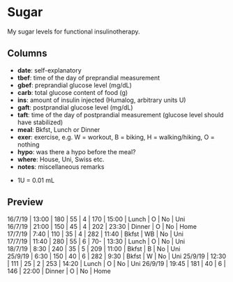 # Sugar

My sugar levels for functional insulinotherapy.

## Columns

- **date**: self-explanatory
- **tbef**: time of the day of preprandial measurement
- **gbef**: preprandial glucose level (mg/dL)
- **carb**: total glucose content of food (g)
- **ins**: amount of insulin injected (Humalog, arbitrary units U)
- **gaft**: postprandial glucose level (mg/dL)
- **taft**: time of the day of postprandial measurement (glucose level should have stabilized)
- **meal**: Bkfst, Lunch or Dinner
- **exer**: exercise, e.g. W = workout, B = biking, H = walking/hiking,  O = nothing
- **hypo**: was there a hypo before the meal?
- **where**: House, Uni, Swiss etc.
- **notes**: miscellaneous remarks

* 1U = 0.01 mL

## Preview

16/7/19 |	13:00	| 180	| 55	| 4	| 170	| 15:00	| Lunch	  | O	  | No	| Uni	
16/7/19	| 21:00	| 150	| 45	| 4	| 202	| 23:30	| Dinner  | O	  | No	| Home	
17/7/19	| 7:40	| 110	| 35	| 4	| 282	| 11:40	| Bkfst	  | WB	| No	| Uni	
17/7/19	| 11:40	| 280	| 55	| 6	| 70-	| 13:30	| Lunch	  | O	  | No	| Uni	
18/7/19	| 8:30	| 240	| 35	| 5	| 209	| 11:00	| Bkfst	  | B	  | No	| Uni	
25/9/19	| 6:30	| 150	| 40	| 6	| 282	| 9:30	| Bkfst	  | W	  | No	| Uni
25/9/19 | 12:30	| 111	| 25	| 2	| 253	| 14:20	| Lunch	  | O	  | No	| Uni
26/9/19	| 19:45	| 181	| 40	| 6	| 146	| 22:00	| Dinner	| O	  | No	| Home
